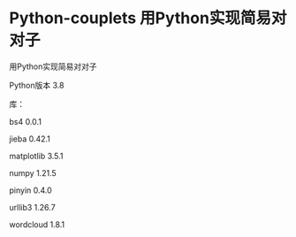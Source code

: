 # Python-couplets 用Python实现简易对对子
用Python实现简易对对子

Python版本 3.8

库：

bs4 0.0.1

jieba 0.42.1

matplotlib 3.5.1

numpy 1.21.5

pinyin 0.4.0

urllib3 1.26.7

wordcloud 1.8.1
